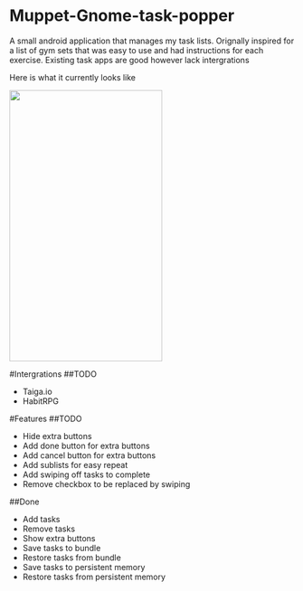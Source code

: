 # Muppet-Gnome-task-popper
A small android application that manages my task lists. 
Orignally inspired for a list of gym sets that was easy to use and had instructions for each exercise.
Existing task apps are good however lack intergrations

Here is what it currently looks like

<img width=270 height=480 src="http://i.imgur.com/cxEqE1H.png"/>

#Intergrations
##TODO
- Taiga.io
- HabitRPG

#Features
##TODO
- Hide extra buttons
- Add done button for extra buttons
- Add cancel button for extra buttons
- Add sublists for easy repeat
- Add swiping off tasks to complete
- Remove checkbox to be replaced by swiping

##Done
- Add tasks
- Remove tasks
- Show extra buttons
- Save tasks to bundle
- Restore tasks from bundle
- Save tasks to persistent memory
- Restore tasks from persistent memory
